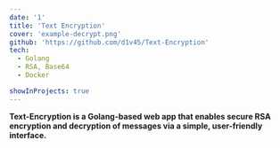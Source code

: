 ```yaml
---
date: '1'
title: 'Text Encryption'
cover: 'example-decrypt.png'
github: 'https://github.com/d1v45/Text-Encryption'
tech:
  - Golang
  - RSA, Base64
  - Docker

showInProjects: true
---
```


**Text-Encryption is a Golang-based web app that enables secure RSA encryption and decryption of messages via a simple, user-friendly interface.**

